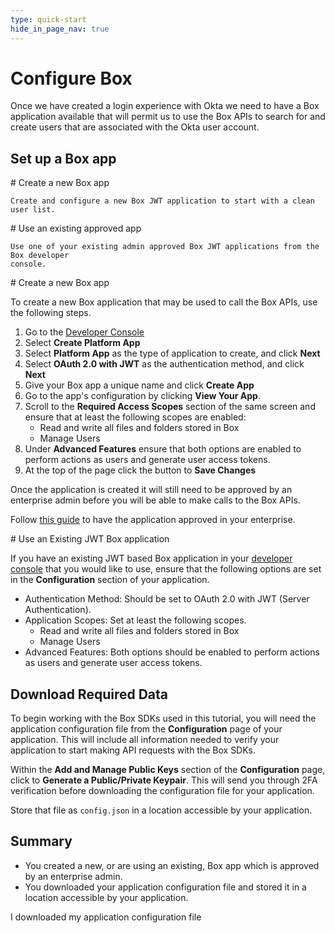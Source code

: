 ```yaml
---
type: quick-start
hide_in_page_nav: true
---
```


# Configure Box

Once we have created a login experience with Okta we need to have a Box
application available that will permit us to use the Box APIs to search for and
create users that are associated with the Okta user account.

## Set up a Box app

<Grid columns='2'>
  <Choose option='box.app_type' value='create_new' color='blue'>
    # Create a new Box app

    Create and configure a new Box JWT application to start with a clean user list.
  </Choose>

  <Choose option='box.app_type' value='use_own' color='blue'>
    # Use an existing approved app

    Use one of your existing admin approved Box JWT applications from the Box developer
    console.
  </Choose>
</Grid>

<Choice option='box.app_type' value='create_new' color='none'>
  # Create a new Box app

  To create a new Box application that may be used to call the Box APIs, use
  the following steps.

  1. Go to the [Developer Console][devconsole]
  2. Select **Create Platform App**
  3. Select **Platform App** as the type of application to create, and click **Next**
  4. Select **OAuth 2.0 with JWT** as the authentication method, and click **Next**
  5. Give your Box app a unique name and click **Create App**
  6. Go to the app's configuration by clicking **View Your App**.
  7. Scroll to the **Required Access Scopes** section of the same screen and ensure that at least the following scopes are enabled:
      * Read and write all files and folders stored in Box
      * Manage Users
  8. Under **Advanced Features** ensure that both options are enabled to perform actions as users and generate user access tokens.
  9. At the top of the page click the button to **Save Changes**

  <Message type='warning'>
    Once the application is created it will still need to be approved by an
    enterprise admin before you will be able to make calls to the Box APIs.
  </Message>

  Follow [this guide](g://authorization/custom-app-approval/) to have the
  application approved in your enterprise.
</Choice>

<Choice option='box.app_type' value='use_own' color='none'>
  # Use an Existing JWT Box application

  If you have an existing JWT based Box application in your
  [developer console][devconsole] that you would like to use, ensure that the
  following options are set in the **Configuration** section of your
  application.

* Authentication Method: Should be set to OAuth 2.0 with JWT (Server Authentication).
* Application Scopes: Set at least the following scopes.
    * Read and write all files and folders stored in Box
    * Manage Users
* Advanced Features: Both options should be enabled to perform actions as users and generate user access tokens.

</Choice>

## Download Required Data

To begin working with the Box SDKs used in this tutorial, you will need the
application configuration file from the **Configuration** page of your
application. This will include all information needed to verify your
application to start making API requests with the Box SDKs.

Within the **Add and Manage Public Keys** section of the **Configuration**
page, click to **Generate a Public/Private Keypair**. This will send you
through 2FA verification before downloading the configuration file for your
application.

Store that file as `config.json` in a location accessible by your application.

## Summary

* You created a new, or are using an existing, Box app which is approved by an enterprise admin.
* You downloaded your application configuration file and stored it in a location accessible by your application.

<Observe option='box.app_type' value='use_own,create_new'>
  <Next>I downloaded my application configuration file</Next>
</Observe>

[devconsole]: https://cloud.app.box.com/developers/console